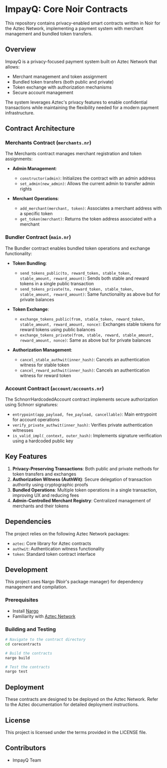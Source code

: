 # ImpayQ: Core Noir Contracts

This repository contains privacy-enabled smart contracts written in Noir for the Aztec Network, implementing a payment system with merchant management and bundled token transfers.

## Overview

ImpayQ is a privacy-focused payment system built on Aztec Network that allows:
- Merchant management and token assignment
- Bundled token transfers (both public and private)
- Token exchange with authorization mechanisms
- Secure account management

The system leverages Aztec's privacy features to enable confidential transactions while maintaining the flexibility needed for a modern payment infrastructure.

## Contract Architecture

### Merchants Contract (`merchants.nr`)

The Merchants contract manages merchant registration and token assignments:

- **Admin Management**: 
  - `constructor(admin)`: Initializes the contract with an admin address
  - `set_admin(new_admin)`: Allows the current admin to transfer admin rights

- **Merchant Operations**:
  - `add_merchant(merchant, token)`: Associates a merchant address with a specific token
  - `get_token(merchant)`: Returns the token address associated with a merchant

### Bundler Contract (`main.nr`)

The Bundler contract enables bundled token operations and exchange functionality:

- **Token Bundling**:
  - `send_tokens_public(to, reward_token, stable_token, stable_amount, reward_amount)`: Sends both stable and reward tokens in a single public transaction
  - `send_tokens_private(to, reward_token, stable_token, stable_amount, reward_amount)`: Same functionality as above but for private balances

- **Token Exchange**:
  - `exchange_tokens_public(from, stable_token, reward_token, stable_amount, reward_amount, nonce)`: Exchanges stable tokens for reward tokens using public balances
  - `exchange_tokens_private(from, stable, reward, stable_amount, reward_amount, nonce)`: Same as above but for private balances

- **Authorization Management**:
  - `cancel_stable_authwit(inner_hash)`: Cancels an authentication witness for stable token
  - `cancel_reward_authwit(inner_hash)`: Cancels an authentication witness for reward token

### Account Contract (`account/accounts.nr`)

The SchnorrHardcodedAccount contract implements secure authorization using Schnorr signatures:

- `entrypoint(app_payload, fee_payload, cancellable)`: Main entrypoint for account operations
- `verify_private_authwit(inner_hash)`: Verifies private authentication witnesses
- `is_valid_impl(_context, outer_hash)`: Implements signature verification using a hardcoded public key

## Key Features

1. **Privacy-Preserving Transactions**: Both public and private methods for token transfers and exchanges
2. **Authorization Witness (AuthWit)**: Secure delegation of transaction authority using cryptographic proofs
3. **Bundled Operations**: Multiple token operations in a single transaction, improving UX and reducing fees
4. **Admin-Controlled Merchant Registry**: Centralized management of merchants and their tokens

## Dependencies

The project relies on the following Aztec Network packages:
- `aztec`: Core library for Aztec contracts
- `authwit`: Authentication witness functionality
- `token`: Standard token contract interface

## Development

This project uses Nargo (Noir's package manager) for dependency management and compilation.

### Prerequisites

- Install [Nargo](https://noir-lang.org/getting_started/nargo_installation)
- Familiarity with [Aztec Network](https://docs.aztec.network/)

### Building and Testing

```bash
# Navigate to the contract directory
cd corecontracts

# Build the contracts
nargo build

# Test the contracts
nargo test
```

## Deployment

These contracts are designed to be deployed on the Aztec Network. Refer to the Aztec documentation for detailed deployment instructions.

## License

This project is licensed under the terms provided in the LICENSE file.

## Contributors

- ImpayQ Team
